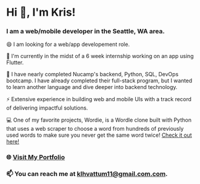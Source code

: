 # Hi 👋, I'm Kris!
### I am a web/mobile developer in the Seattle, WA area.

😄 I am looking for a web/app developement role.

🔭 I'm currently in the midst of a 6 week internship working on an app using Flutter.

🌱 I have nearly completed Nucamp's backend, Python, SQL, DevOps bootcamp. I have already completed their full-stack program, but I wanted to learn another language and dive deeper into backend technology.

⚡ Extensive experience in building web and mobile UIs with a track record of delivering impactful solutions.

💻 One of my favorite projects, Wordie, is a Wordle clone built with Python that uses a web scraper to choose a word from hundreds of previously used words to make sure you never get the same word twice! [Check it out here!](https://github.com/kristofer11/Wordie)

  
### 🌐 [Visit My Portfolio](https://krishvattum.com)
### 📫 You can reach me at [klhvattum11@gmail.com.com](mailto:klhvattum11@gmail.com).

<!--
**kristofer11/kristofer11** is a ✨ _special_ ✨ repository because its `README.md` (this file) appears on your GitHub profile.

Here are some ideas to get you started:

- 🔭 I’m currently working on ...
- 🌱 I’m currently learning ...
- 👯 I’m looking to collaborate on ...
- 🤔 I’m looking for help with ...
- 💬 Ask me about ...
- 📫 How to reach me: ...
- 😄 Pronouns: ...
- ⚡ Fun fact: ...
-->
